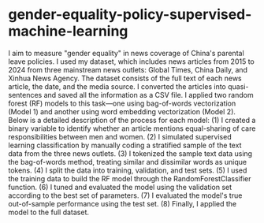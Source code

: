 # gender-equality-policy-supervised-machine-learning
I aim to measure "gender equality" in news coverage of China's parental leave policies. I used my dataset, which includes news articles from 2015 to 2024 from three mainstream news outlets: Global Times, China Daily, and Xinhua News Agency. The dataset consists of the full text of each news article, the date, and the media source. I converted the articles into quasi-sentences and saved all the information as a CSV file.
I applied two random forest (RF) models to this task—one using bag-of-words vectorization (Model 1) and another using word embedding vectorization (Model 2). Below is a detailed description of the process for each model: 
(1) I created a binary variable to identify whether an article mentions equal-sharing of care responsibilities between men and women. (2) I simulated supervised learning classification by manually coding a stratified sample of the text data from the three news outlets. (3) I tokenized the sample text data using the bag-of-words method, treating similar and dissimilar words as unique tokens. (4) I split the data into training, validation, and test sets. (5) I used the training data to build the RF model through the RandomForestClassifier function. (6) I tuned and evaluated the model using the validation set according to the best set of parameters. (7) I evaluated the model's true out-of-sample performance using the test set. (8) Finally, I applied the model to the full dataset.

